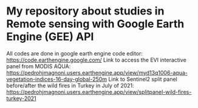 # My repository about studies in Remote sensing with Google Earth Engine (GEE) API
All codes are done in google earth engine code editor: https://code.earthengine.google.com/
Link to access the EVI interactive panel from MODIS AQUA: https://pedrohjmagnoni.users.earthengine.app/view/myd13q1006-aqua-vegetation-indices-16-day-global-250m
Link to Sentinel2 split panel before/after the wild fires in Turkey in July of 2021: https://pedrohjmagnoni.users.earthengine.app/view/splitpanel-wild-fires-turkey-2021
